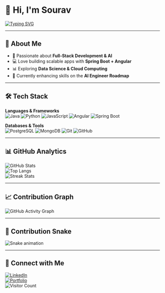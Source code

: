 # 👋 Hi, I'm Sourav

[![Typing SVG](https://readme-typing-svg.herokuapp.com?font=Fira+Code&duration=3000&pause=500&color=00F700&width=435&lines=Full+Stack+Developer;AI+%26+ML+Enthusiast;Always+Learning+New+Things)](https://git.io/typing-svg)

---

## 🌟 About Me
- 🚀 Passionate about **Full-Stack Development & AI**
- 💻 Love building scalable apps with **Spring Boot + Angular**
- 📊 Exploring **Data Science & Cloud Computing**
- 🌱 Currently enhancing skills on the **AI Engineer Roadmap**

---

## 🛠️ Tech Stack
**Languages & Frameworks**  
![Java](https://img.shields.io/badge/Java-ED8B00?style=for-the-badge&logo=java&logoColor=white)
![Python](https://img.shields.io/badge/Python-3776AB?style=for-the-badge&logo=python&logoColor=white)
![JavaScript](https://img.shields.io/badge/JavaScript-F7DF1E?style=for-the-badge&logo=javascript&logoColor=black)
![Angular](https://img.shields.io/badge/Angular-DD0031?style=for-the-badge&logo=angular&logoColor=white)
![Spring Boot](https://img.shields.io/badge/Spring%20Boot-6DB33F?style=for-the-badge&logo=springboot&logoColor=white)

**Databases & Tools**  
![PostgreSQL](https://img.shields.io/badge/PostgreSQL-316192?style=for-the-badge&logo=postgresql&logoColor=white)
![MongoDB](https://img.shields.io/badge/MongoDB-4EA94B?style=for-the-badge&logo=mongodb&logoColor=white)
![Git](https://img.shields.io/badge/Git-F05032?style=for-the-badge&logo=git&logoColor=white)
![GitHub](https://img.shields.io/badge/GitHub-181717?style=for-the-badge&logo=github&logoColor=white)

---

## 📊 GitHub Analytics
![GitHub Stats](https://github-readme-stats.vercel.app/api?username=Sourav-Kumar-Nayakshow_icons=true&theme=radical)  
![Top Langs](https://github-readme-stats.vercel.app/api/top-langs/?username=Sourav-Kumar-Nayak&layout=compact&theme=radical)  
![Streak Stats](https://github-readme-streak-stats.herokuapp.com/?user=Sourav-Kumar-Nayak&theme=radical)

---

## 📈 Contribution Graph
![GitHub Activity Graph](https://github-readme-activity-graph.vercel.app/graph?username=Sourav-Kumar-Nayak&theme=react-dark)

---

## 🐍 Contribution Snake
![Snake animation](https://github.com/Sourav-Kumar-Nayak/Sourav-Kumar-Nayak/blob/output/github-contribution-grid-snake.svg)

---

## 🔗 Connect with Me
[![LinkedIn](https://img.shields.io/badge/LinkedIn-blue?logo=linkedin&logoColor=white)](https://www.linkedin.com/in/sourav-kumar-nayak/)  
[![Portfolio](https://img.shields.io/badge/Portfolio-000?logo=vercel&logoColor=white)](https://sourav-kumar-nayak.vercel.app/)  
![Visitor Count](https://komarev.com/ghpvc/?username=Sourav-Kumar-Nayak&color=brightgreen)  
